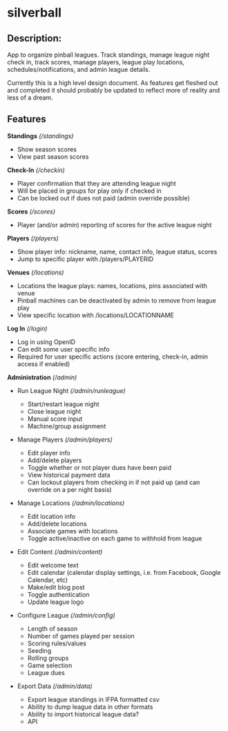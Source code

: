 silverball
==========

Description:
------------
App to organize pinball leagues.  Track standings, manage league night check in, track scores, 
manage players, league play locations, schedules/notifications, and admin league details.

Currently this is a high level design document.  As features get fleshed out and completed it 
should probably be updated to reflect more of reality and less of a dream.

Features
--------

**Standings** *(/standings)*

* Show season scores
* View past season scores

**Check-In** *(/checkin)*

* Player confirmation that they are attending league night
* Will be placed in groups for play only if checked in
* Can be locked out if dues not paid (admin override possible)

**Scores** *(/scores)*

* Player (and/or admin) reporting of scores for the active league night

**Players** *(/players)*

* Show player info: nickname, name, contact info, league status, scores
* Jump to specific player with /players/PLAYERID

**Venues** *(/locations)*

* Locations the league plays: names, locations, pins associated with venue
* Pinball machines can be deactivated by admin to remove from league play
* View specific location with /locations/LOCATIONNAME

**Log In** *(/login)*

* Log in using OpenID
* Can edit some user specific info
* Required for user specific actions (score entering, check-in, admin access if enabled)

**Administration** *(/admin)*

* Run League Night *(/admin/runleague)*
  * Start/restart league night
  * Close league night
  * Manual score input
  * Machine/group assignment

* Manage Players *(/admin/players)*
  * Edit player info
  * Add/delete players
  * Toggle whether or not player dues have been paid
  * View historical payment data
  * Can lockout players from checking in if not paid up (and can override on a per night basis)

* Manage Locations *(/admin/locations)*
  * Edit location info
  * Add/delete locations
  * Associate games with locations
  * Toggle active/inactive on each game to withhold from league

* Edit Content *(/admin/content)*
  * Edit welcome text
  * Edit calendar (calendar display settings, i.e. from Facebook, Google Calendar, etc)
  * Make/edit blog post
  * Toggle authentication
  * Update league logo

* Configure League *(/admin/config)*
  * Length of season
  * Number of games played per session
  * Scoring rules/values
  * Seeding
  * Rolling groups
  * Game selection
  * League dues

* Export Data *(/admin/data)*
  * Export league standings in IFPA formatted csv
  * Ability to dump league data in other formats
  * Ability to import historical league data?
  * API
